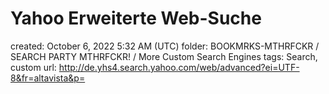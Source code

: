 # Yahoo Erweiterte Web-Suche

created: October 6, 2022 5:32 AM (UTC)
folder: BOOKMRKS-MTHRFCKR / SEARCH PARTY MTHRFCKR! / More Custom Search Engines
tags: Search, custom
url: http://de.yhs4.search.yahoo.com/web/advanced?ei=UTF-8&fr=altavista&p=